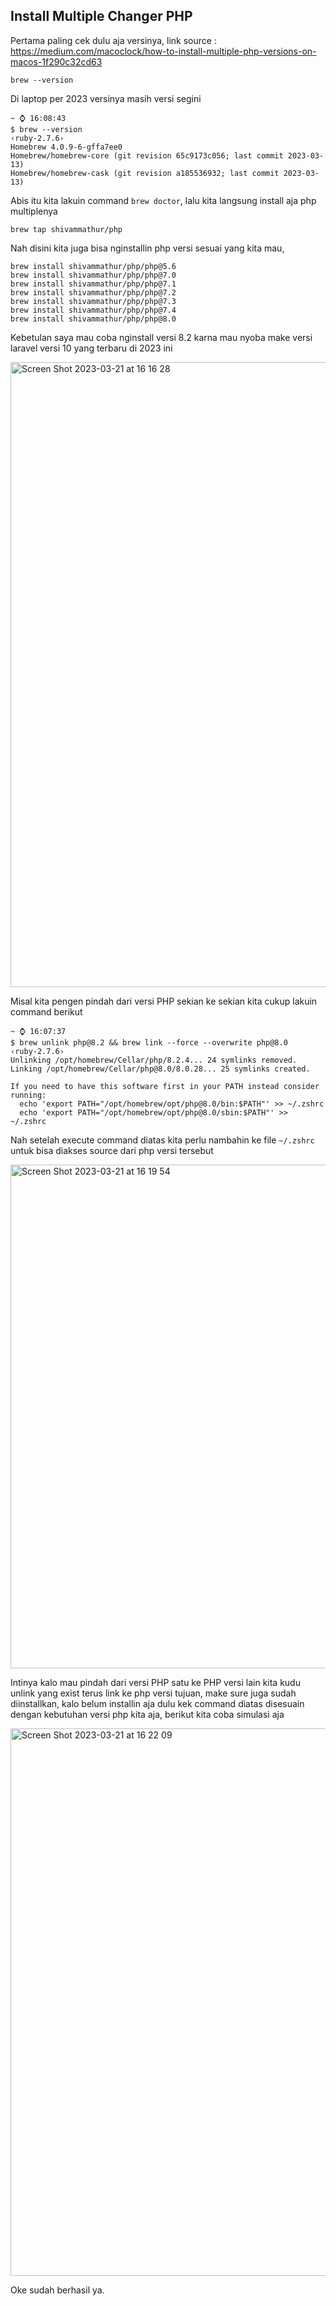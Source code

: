 ## Install Multiple Changer PHP
Pertama paling cek dulu aja versinya, link source : https://medium.com/macoclock/how-to-install-multiple-php-versions-on-macos-1f290c32cd63

`brew --version`

Di laptop per 2023 versinya masih versi segini

```shell
~ ⌚ 16:08:43
$ brew --version                                                                                           ‹ruby-2.7.6›
Homebrew 4.0.9-6-gffa7ee0
Homebrew/homebrew-core (git revision 65c9173c056; last commit 2023-03-13)
Homebrew/homebrew-cask (git revision a185536932; last commit 2023-03-13)
```

Abis itu kita lakuin command `brew doctor`, lalu kita langsung install aja php multiplenya

```shell
brew tap shivammathur/php
```

Nah disini kita juga bisa nginstallin php versi sesuai yang kita mau, 

```shell
brew install shivammathur/php/php@5.6
brew install shivammathur/php/php@7.0
brew install shivammathur/php/php@7.1
brew install shivammathur/php/php@7.2
brew install shivammathur/php/php@7.3
brew install shivammathur/php/php@7.4
brew install shivammathur/php/php@8.0
```

Kebetulan saya mau coba nginstall versi 8.2 karna mau nyoba make versi laravel versi 10 yang terbaru di 2023 ini

<img width="1000" alt="Screen Shot 2023-03-21 at 16 16 28" src="https://user-images.githubusercontent.com/98740335/226562752-041c0a8b-5c7d-4b31-b5f2-f1333bbcf26b.png">

Misal kita pengen pindah dari versi PHP sekian ke sekian kita cukup lakuin command berikut

```shell
~ ⌚ 16:07:37
$ brew unlink php@8.2 && brew link --force --overwrite php@8.0                                             ‹ruby-2.7.6›
Unlinking /opt/homebrew/Cellar/php/8.2.4... 24 symlinks removed.
Linking /opt/homebrew/Cellar/php@8.0/8.0.28... 25 symlinks created.

If you need to have this software first in your PATH instead consider running:
  echo 'export PATH="/opt/homebrew/opt/php@8.0/bin:$PATH"' >> ~/.zshrc
  echo 'export PATH="/opt/homebrew/opt/php@8.0/sbin:$PATH"' >> ~/.zshrc
```

Nah setelah execute command diatas kita perlu nambahin ke file `~/.zshrc` untuk bisa diakses source dari php versi tersebut

<img width="806" alt="Screen Shot 2023-03-21 at 16 19 54" src="https://user-images.githubusercontent.com/98740335/226563519-2646733d-5c88-40c8-b0de-d41a5ae29818.png">

Intinya kalo mau pindah dari versi PHP satu ke PHP versi lain kita kudu unlink yang exist terus link ke php versi tujuan, make sure juga sudah diinstallkan, kalo belum installin aja dulu kek command diatas disesuain dengan kebutuhan versi php kita aja, berikut kita coba simulasi aja 

<img width="876" alt="Screen Shot 2023-03-21 at 16 22 09" src="https://user-images.githubusercontent.com/98740335/226564131-23456b42-ff88-44fd-bdac-69fd76b3b578.png">

Oke sudah berhasil ya.
